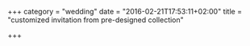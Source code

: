 +++
category = "wedding"
date = "2016-02-21T17:53:11+02:00"
title = "customized invitation from pre-designed collection"

+++

